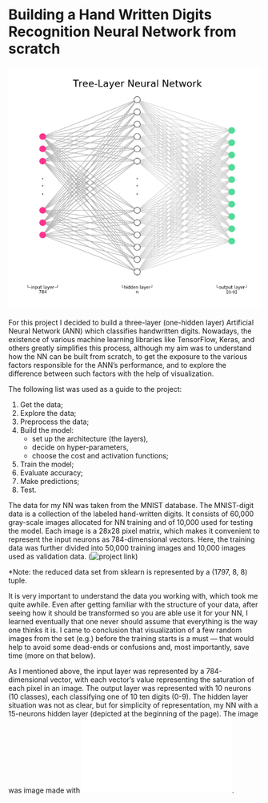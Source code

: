 # Building a Hand Written Digits Recognition Neural Network from scratch
![image](./images/nn_architecture.png)

For this project I decided to build a three-layer (one-hidden layer) Artificial Neural Network (ANN) which classifies handwritten digits.  Nowadays, the existence of various machine learning libraries like TensorFlow, Keras, and others greatly simplifies this process, although my aim was to understand how the NN can be built from scratch, to get the exposure to the various factors responsible for the ANN’s performance, and to explore the difference between such factors with the help of visualization. 

The following list was used as a guide to the project:

1. Get the data;
2. Explore the data;
3. Preprocess the data;
4. Build the model:
    - set up the architecture (the layers),
    - decide on hyper-parameters,
    - choose the cost and activation functions;
4. Train the model;
5. Evaluate accuracy;
6. Make predictions;
7. Test.

The data for my NN was taken from the MNIST database. 
The MNIST-digit data is a collection of the labeled hand-written digits. It consists of 60,000 gray-scale images allocated for NN training and of 10,000 used for testing the model. Each image is a 28x28 pixel matrix, which makes it convenient to represent the input neurons as 784-dimensional vectors.  Here, the training data was further divided into 50,000 training images and 10,000 images used as validation data. 
(![project link](https://github.com/alena-c/mnist_nn_project.git))

 *Note: the reduced data set from sklearn is represented by a (1797, 8, 8) tuple.
 
 It is very important to understand the data you working with, which took me quite awhile. Even after getting familiar with the structure of your data, after seeing how it should be transformed so you are able use it for your NN, I learned eventually that one never should assume that everything is the way one thinks it is. I came to conclusion that visualization of a few random images from the set (e.g.) before the training starts is a must — that would help to avoid some dead-ends or confusions and, most importantly, save time (more on that below). 
 
As I mentioned above, the input layer was represented by a 784-dimensional vector, with each vector’s value representing the saturation of each pixel in an image. The output layer was represented with 10 neurons (10 classes), each classifying one of 10 ten digits (0-9).  The hidden layer situation was not as clear, but for simplicity of representation, my NN with a 15-neurons hidden layer (depicted at the beginning of the page). The image was image made with 
![nn_architecture.py](./src/nn_architecture.py).
